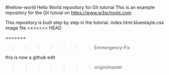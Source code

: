 #hellow-world
Hello World repository for Git tutorial
This is an example repository for the Git tutoial on https://www.w3schools.com

This repository is built step by step in the tutorial.
index.html bluestayle.css image file
<<<<<<< HEAD

=======
>>>>>>> Emmergency-Fix

this is now a github edit 
>>>>>>> origin/master
